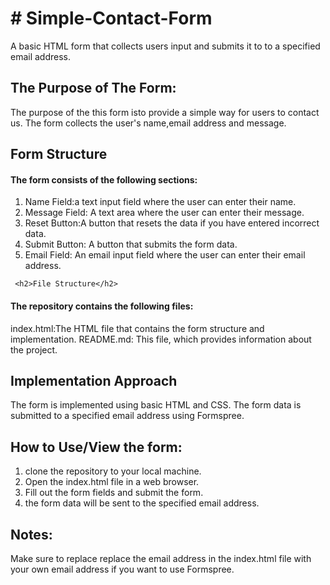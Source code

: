 <h1># Simple-Contact-Form</h1>
A basic HTML form that collects users input and submits it to to a specified email address.

<h2>The Purpose of The Form:</h2>

The purpose of the this form isto provide a simple way for users to contact us. The form collects the user's name,email address and   message.

<h2>Form Structure</h2>
 <h4>The form consists of the following sections:</h4>
 <ol>
 <li>Name Field:a text input field where the user can enter their name.</li>
 <li>Message Field: A text area where the user can enter their message.</li>
 <li>Reset Button:A button that resets the data if you have entered incorrect data.</li> 
 <li>Submit Button: A button that submits the form data.</li>
 <li>Email Field: An email input field where the user can enter their email address.</li>
  </ol>

 
     <h2>File Structure</h2>
 <h4>The repository contains the following files:</h4>
  index.html:The HTML file that contains the form structure and implementation.
  README.md: This file, which provides information about the project.

<h2>Implementation Approach</h2>
  
The form is implemented using basic HTML and CSS. The form data is submitted to a specified email address using Formspree.

<h2>How to Use/View the form:</h2>
<ol>
<li>clone the repository to your local machine.</li>
<li>Open the index.html file in a web browser.</li>
<li>Fill out the form fields and submit the form.</li>
<li>the form data will be sent to the specified email address.</li>
</ol>

<h2>Notes:</h2>

Make sure to replace replace the email address in the index.html file with your own email address if you want to use Formspree.



